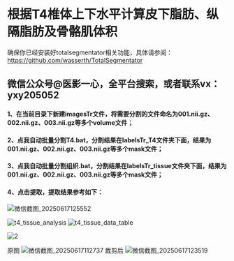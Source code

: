 # 根据T4椎体上下水平计算皮下脂肪、纵隔脂肪及骨骼肌体积
确保你已经安装好totalsegmentator相关功能，具体请参阅：
https://github.com/wasserth/TotalSegmentator
## 微信公众号@医影一心，全平台搜索，或者联系vx：yxy205052
#### 1、在当前目录下新建imagesTr文件，将需要分割的文件命名为001.nii.gz、002.nii.gz、003.nii.gz等多个volume文件；
#### 2、点我自动批量分割T4.bat，分割结果在labelsTr_T4文件夹下面，结果为001.nii.gz、002.nii.gz、003.nii.gz等多个mask文件；
#### 3、点我自动批量分割组织.bat，分割结果在labelsTr_tissue文件夹下面，结果为001.nii.gz、002.nii.gz、003.nii.gz等多个mask文件；
#### 4、点击提取，提取结果参考如下：
![微信截图_20250617125552](https://github.com/user-attachments/assets/82d66e40-3b6a-414c-88e1-bbed42980d38)


![t4_tissue_analysis](https://github.com/user-attachments/assets/887dbce0-5a1d-49f4-ada8-1f75bd3a42f9)
![t4_tissue_data_table](https://github.com/user-attachments/assets/b33e84fe-eca9-4750-a46c-31dd077e8821)


![2](https://github.com/user-attachments/assets/a2854a27-6979-44e1-9d55-0ddba6dcdcfd)

原图
![微信截图_20250617112737](https://github.com/user-attachments/assets/9fb9914f-765e-4d80-8ef7-3635d8fcfabb)
裁剪后
![微信截图_20250617123519](https://github.com/user-attachments/assets/2cb58f8c-ca25-4985-9303-ae2f06aa6a47)


